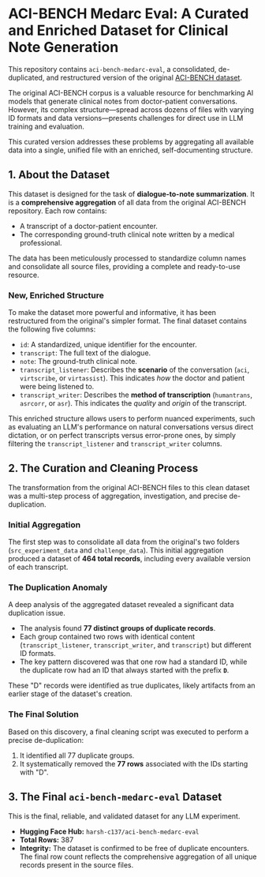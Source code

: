 # ACI-BENCH Medarc Eval: A Curated and Enriched Dataset for Clinical Note Generation

This repository contains `aci-bench-medarc-eval`, a consolidated, de-duplicated, and restructured version of the original [ACI-BENCH dataset](https://github.com/wyim/aci-bench/tree/main/data).

The original ACI-BENCH corpus is a valuable resource for benchmarking AI models that generate clinical notes from doctor-patient conversations. However, its complex structure—spread across dozens of files with varying ID formats and data versions—presents challenges for direct use in LLM training and evaluation.

This curated version addresses these problems by aggregating all available data into a single, unified file with an enriched, self-documenting structure.

## 1. About the Dataset

This dataset is designed for the task of **dialogue-to-note summarization**. It is a **comprehensive aggregation** of all data from the original ACI-BENCH repository. Each row contains:
*   A transcript of a doctor-patient encounter.
*   The corresponding ground-truth clinical note written by a medical professional.

The data has been meticulously processed to standardize column names and consolidate all source files, providing a complete and ready-to-use resource.

### New, Enriched Structure

To make the dataset more powerful and informative, it has been restructured from the original's simpler format. The final dataset contains the following five columns:

*   `id`: A standardized, unique identifier for the encounter.
*   `transcript`: The full text of the dialogue.
*   `note`: The ground-truth clinical note.
*   `transcript_listener`: Describes the **scenario** of the conversation (`aci`, `virtscribe`, or `virtassist`). This indicates *how* the doctor and patient were being listened to.
*   `transcript_writer`: Describes the **method of transcription** (`humantrans`, `asrcorr`, or `asr`). This indicates the *quality* and *origin* of the transcript.

This enriched structure allows users to perform nuanced experiments, such as evaluating an LLM's performance on natural conversations versus direct dictation, or on perfect transcripts versus error-prone ones, by simply filtering the `transcript_listener` and `transcript_writer` columns.

## 2. The Curation and Cleaning Process

The transformation from the original ACI-BENCH files to this clean dataset was a multi-step process of aggregation, investigation, and precise de-duplication.

### Initial Aggregation

The first step was to consolidate all data from the original's two folders (`src_experiment_data` and `challenge_data`). This initial aggregation produced a dataset of **464 total records**, including every available version of each transcript.

### The Duplication Anomaly

A deep analysis of the aggregated dataset revealed a significant data duplication issue.
*   The analysis found **77 distinct groups of duplicate records**.
*   Each group contained two rows with identical content (`transcript_listener`, `transcript_writer`, and `transcript`) but different ID formats.
*   The key pattern discovered was that one row had a standard ID, while the duplicate row had an ID that always started with the prefix **`D`**.

These "D" records were identified as true duplicates, likely artifacts from an earlier stage of the dataset's creation.

### The Final Solution

Based on this discovery, a final cleaning script was executed to perform a precise de-duplication:
1.  It identified all 77 duplicate groups.
2.  It systematically removed the **77 rows** associated with the IDs starting with "D".

## 3. The Final `aci-bench-medarc-eval` Dataset

This is the final, reliable, and validated dataset for any LLM experiment.

*   **Hugging Face Hub:** `harsh-c137/aci-bench-medarc-eval`
*   **Total Rows:** 387
*   **Integrity:** The dataset is confirmed to be free of duplicate encounters. The final row count reflects the comprehensive aggregation of all unique records present in the source files.